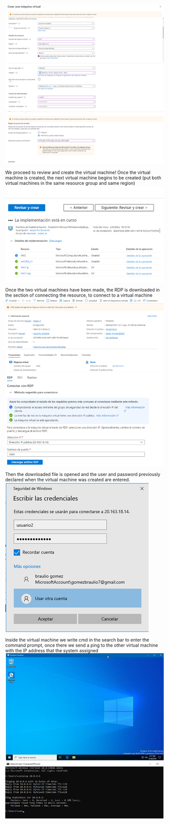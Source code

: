 ## 
![](imagenes\1.PNG)
![](imagenes\2.PNG)
![](imagenes\3.PNG)

We proceed to review and create the virtual machine! Once the virtual machine is created, the next virtual machine begins to be created (put both virtual machines in the same resource group and same region)
![](imagenes\4.PNG)
![](imagenes\5.PNG)

Once the two virtual machines have been made, the RDP is downloaded in the section of connecting the resource, to connect to a virtual machine
![](imagenes\6.PNG)
![](imagenes\7.PNG)

Then the downloaded file is opened and the user and password previously declared when the virtual machine was created are entered.
![](imagenes\8.PNG)

Inside the virtual machine we write cmd in the search bar to enter the command prompt, once there we send a ping to the other virtual machine with the IP address that the system assigned
![](imagenes\9.PNG)
![](imagenes\10.PNG)
